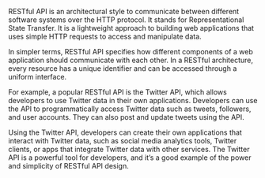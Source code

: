 

RESTful API is an architectural style to communicate between different software systems over the HTTP protocol. It stands for Representational State Transfer. It is a lightweight approach to building web applications that uses simple HTTP requests to access and manipulate data.

In simpler terms, RESTful API specifies how different components of a web application should communicate with each other. In a RESTful architecture, every resource has a unique identifier and can be accessed through a uniform interface.

For example, a popular RESTful API is the Twitter API, which allows developers to use Twitter data in their own applications. Developers can use the API to programmatically access Twitter data such as tweets, followers, and user accounts. They can also post and update tweets using the API.

Using the Twitter API, developers can create their own applications that interact with Twitter data, such as social media analytics tools, Twitter clients, or apps that integrate Twitter data with other services. The Twitter API is a powerful tool for developers, and it’s a good example of the power and simplicity of RESTful API design.